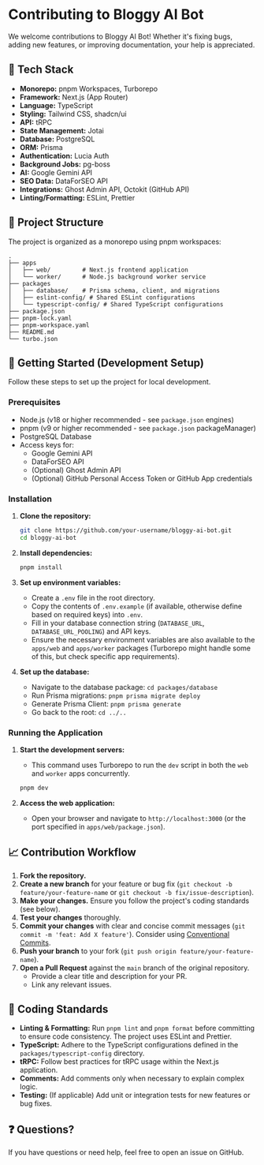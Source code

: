# Contributing to Bloggy AI Bot

We welcome contributions to Bloggy AI Bot! Whether it's fixing bugs, adding new features, or improving documentation, your help is appreciated.

## 🚀 Tech Stack

- **Monorepo:** pnpm Workspaces, Turborepo
- **Framework:** Next.js (App Router)
- **Language:** TypeScript
- **Styling:** Tailwind CSS, shadcn/ui
- **API:** tRPC
- **State Management:** Jotai
- **Database:** PostgreSQL
- **ORM:** Prisma
- **Authentication:** Lucia Auth
- **Background Jobs:** pg-boss
- **AI:** Google Gemini API
- **SEO Data:** DataForSEO API
- **Integrations:** Ghost Admin API, Octokit (GitHub API)
- **Linting/Formatting:** ESLint, Prettier

## 📁 Project Structure

The project is organized as a monorepo using pnpm workspaces:

```
.
├── apps
│   ├── web/         # Next.js frontend application
│   └── worker/      # Node.js background worker service
├── packages
│   ├── database/    # Prisma schema, client, and migrations
│   ├── eslint-config/ # Shared ESLint configurations
│   └── typescript-config/ # Shared TypeScript configurations
├── package.json
├── pnpm-lock.yaml
├── pnpm-workspace.yaml
├── README.md
└── turbo.json
```

## 🏁 Getting Started (Development Setup)

Follow these steps to set up the project for local development.

### Prerequisites

- Node.js (v18 or higher recommended - see `package.json` engines)
- pnpm (v9 or higher recommended - see `package.json` packageManager)
- PostgreSQL Database
- Access keys for:
  - Google Gemini API
  - DataForSEO API
  - (Optional) Ghost Admin API
  - (Optional) GitHub Personal Access Token or GitHub App credentials

### Installation

1.  **Clone the repository:**

    ```bash
    git clone https://github.com/your-username/bloggy-ai-bot.git
    cd bloggy-ai-bot
    ```

2.  **Install dependencies:**

    ```bash
    pnpm install
    ```

3.  **Set up environment variables:**

    - Create a `.env` file in the root directory.
    - Copy the contents of `.env.example` (if available, otherwise define based on required keys) into `.env`.
    - Fill in your database connection string (`DATABASE_URL`, `DATABASE_URL_POOLING`) and API keys.
    - Ensure the necessary environment variables are also available to the `apps/web` and `apps/worker` packages (Turborepo might handle some of this, but check specific app requirements).

4.  **Set up the database:**
    - Navigate to the database package: `cd packages/database`
    - Run Prisma migrations: `pnpm prisma migrate deploy`
    - Generate Prisma Client: `pnpm prisma generate`
    - Go back to the root: `cd ../..`

### Running the Application

1.  **Start the development servers:**

    - This command uses Turborepo to run the `dev` script in both the `web` and `worker` apps concurrently.

    ```bash
    pnpm dev
    ```

2.  **Access the web application:**
    - Open your browser and navigate to `http://localhost:3000` (or the port specified in `apps/web/package.json`).

## 📈 Contribution Workflow

1.  **Fork the repository.**
2.  **Create a new branch** for your feature or bug fix (`git checkout -b feature/your-feature-name` or `git checkout -b fix/issue-description`).
3.  **Make your changes.** Ensure you follow the project's coding standards (see below).
4.  **Test your changes** thoroughly.
5.  **Commit your changes** with clear and concise commit messages (`git commit -m 'feat: Add X feature'`). Consider using [Conventional Commits](https://www.conventionalcommits.org/).
6.  **Push your branch** to your fork (`git push origin feature/your-feature-name`).
7.  **Open a Pull Request** against the `main` branch of the original repository.
    - Provide a clear title and description for your PR.
    - Link any relevant issues.

## 📐 Coding Standards

- **Linting & Formatting:** Run `pnpm lint` and `pnpm format` before committing to ensure code consistency. The project uses ESLint and Prettier.
- **TypeScript:** Adhere to the TypeScript configurations defined in the `packages/typescript-config` directory.
- **tRPC:** Follow best practices for tRPC usage within the Next.js application.
- **Comments:** Add comments only when necessary to explain complex logic.
- **Testing:** (If applicable) Add unit or integration tests for new features or bug fixes.

## ❓ Questions?

If you have questions or need help, feel free to open an issue on GitHub.
